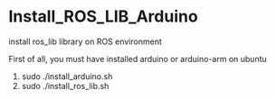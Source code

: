 # Install_ROS_LIB_Arduino
install ros_lib library on ROS environment

First of all, you must have installed arduino or arduino-arm on ubuntu

1. sudo ./install_arduino.sh
2. sudo ./install_ros_lib.sh
